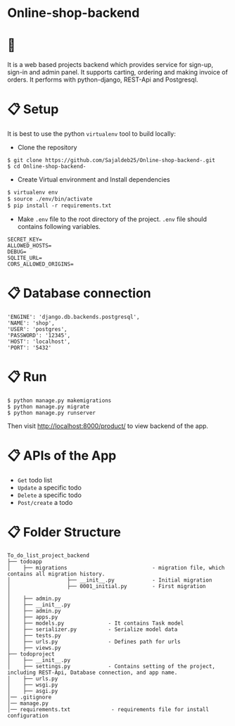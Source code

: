 # Online-shop-backend
# 📖 
It is a web based projects backend which provides service for sign-up, sign-in and admin panel. It supports carting, ordering and making invoice of orders. It performs with python-django, REST-Api and Postgresql. 

# 📋 Setup

It is best to use the python `virtualenv` tool to build locally:
- Clone the repository

```shell script
$ git clone https://github.com/Sajaldeb25/Online-shop-backend-.git
$ cd Online-shop-backend-
```
- Create Virtual environment and Install dependencies

```diff
$ virtualenv env
$ source ./env/bin/activate
$ pip install -r requirements.txt
```

- Make `.env` file to the root directory of the project. `.env` file should contains following variables.
```
SECRET_KEY=
ALLOWED_HOSTS=
DEBUG=
SQLITE_URL=
CORS_ALLOWED_ORIGINS=
```

# 📋 Database connection
```shell script
'ENGINE': 'django.db.backends.postgresql',
'NAME': 'shop',
'USER': 'postgres',
'PASSWORD': '12345',
'HOST': 'localhost',
'PORT': '5432'
```


# 📋 Run
```shell script
$ python manage.py makemigrations
$ python manage.py migrate
$ python manage.py runserver
```
Then visit [http://localhost:8000/product/](http://localhost:8000) to view backend of the app.

# 📋 APIs of the App

- `Get` todo list
- `Update` a specific todo 
- `Delete` a specific todo
- `Post/create` a todo 



# 📋 Folder Structure 
```
To_do_list_project_backend
├── todoapp
│    ├── migrations                           - migration file, which contains all migration history. 
│                  ├── __init__.py            - Initial migration
│                  ├── 0001_initial.py        - First migration 
│    
│    ├── admin.py     
│    ├── __init__.py  
│    ├── admin.py
│    ├── apps.py
│    ├── models.py              - It contains Task model 
│    ├── serializer.py          - Serialize model data 
│    ├── tests.py
│    ├── urls.py                - Defines path for urls
│    ├── views.py
├── todoproject
│    ├── __init__.py
│    ├── settings.py            - Contains setting of the project, including REST-Api, Database connection, and app name. 
│    ├── urls.py
│    ├── wsgi.py
│    ├── asgi.py
│── .gitignore
│── manage.py                    
│── requirements.txt             - requirements file for install configuration  

```


